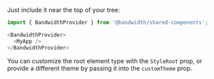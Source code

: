 Just include it near the top of your tree:

```javascript static
import { BandwidthProvider } from '@bandwidth/shared-components';

<BandwidthProvider>
  <MyApp />
</BandwidthProvider>
```

You can customize the root element type with the `StyleRoot` prop, or provide a different theme by passing it into the `customTheme` prop.
